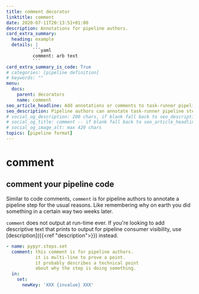 ```yaml
---
title: comment decorator
linktitle: comment
date: 2020-07-11T20:13:51+01:00
description: Annotations for pipeline authors.
card_extra_summary:
  heading: example
  details: |
          ```yaml
          comment: arb text
          ```
card_extra_summary_is_code: True
# categories: [pipeline definition]
# keywords: ""
menu:
  docs:
    parent: decorators
    name: comment
seo_article_headline: Add annotations or comments to task-runner pipeline steps.
seo_description: Pipeline authors can annotate task-runner pipeline steps with comments. These do not print to the output at runtime.
# social_og_description: 200 chars, if blank fall back to seo_description then description
# social_og_title: comment -- if blank fall back to seo_article_headline > .Title. Max 70 chars
# social_og_image_alt: max 420 chars
topics: [pipeline format]
---
```

# comment
## comment your pipeline code
Similar to code comments, `comment` is for pipeline authors to annotate a 
pipeline step for the usual reasons. Like remembering why on earth you did
something in a certain way two weeks later.

`comment` does not output at run-time ever. If you're looking to add descriptive
text that prints to output for pipeline consumer visibility, use 
[description]({{<ref "description">}}) instead.

```yaml
- name: pypyr.steps.set
  comment: this comment is for pipeline authors.
           it is multi-line to prove a point.
           it probably describes a technical point
           about why the step is doing something.
  in:
    set:
      newKey: 'XXX {invalue} XXX'
```